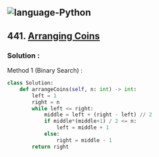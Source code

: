 ![language-Python](https://img.shields.io/badge/Python-ffd43b?style=for-the-badge&logo=PYTHON)
---

## 441. [Arranging Coins](https://leetcode.com/problems/arranging-coins)

### Solution :

Method 1 (Binary Search) :
```python
class Solution:
    def arrangeCoins(self, n: int) -> int:
        left = 1
        right = n
        while left <= right:
            middle = left + (right - left) // 2
            if middle*(middle+1) / 2 <= n:
                left = middle + 1
            else:
                right = middle - 1
        return right
```
